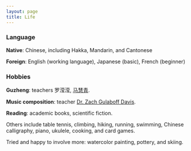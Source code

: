 ```yaml
---
layout: page
title: Life
---
```


### Language
**Native**: Chinese, including Hakka, Mandarin, and Cantonese

**Foreign**: English (working language), Japanese (basic), French (beginner)


### Hobbies

**Guzheng**: teachers 罗滢滢, [马慧青](http://www.hkmi.net/course.php?p=12).

**Music composition**: teacher [Dr. Zach Gulaboff Davis](https://www.zgulaboffdavis.com/).

**Reading**: academic books, scientific fiction.

Others include  table tennis, climbing, hiking, running, swimming, Chinese calligraphy, piano, ukulele, cooking, and card games. 

Tried and happy to involve more: watercolor painting, pottery, and skiing.


